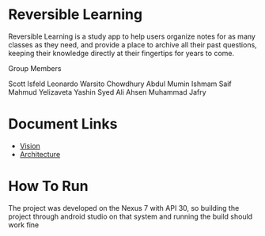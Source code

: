 # Reversible Learning
Reversible Learning is a study app to help users organize notes for as many classes as they need, and provide a place to archive all their past questions, keeping their knowledge directly at their fingertips for years to come.

Group Members

Scott Isfeld
Leonardo Warsito
Chowdhury Abdul Mumin Ishmam
Saif Mahmud
Yelizaveta Yashin
Syed Ali Ahsen Muhammad Jafry

# Document Links
* [Vision](https://github.com/vmsaif/reversibleLearning/blob/master/VISION.md)
* [Architecture](https://github.com/vmsaif/reversibleLearning/blob/master/Documents/Architecture.md)

# How To Run
The project was developed on the Nexus 7 with API 30, so building the project through android studio on that system and running the build should work fine
